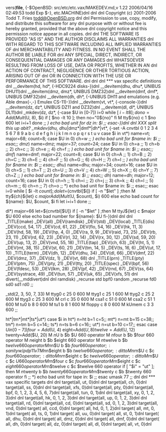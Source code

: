 vers(__file__,
	{-$OpenBSD: src/etc/etc.vax/MAKEDEV.md,v 1.22 2006/04/16 02:49:53 todd Exp $-},
etc.MACHINE)dnl
dnl
dnl Copyright (c) 2001-2006 Todd T. Fries <todd@OpenBSD.org>
dnl
dnl Permission to use, copy, modify, and distribute this software for any
dnl purpose with or without fee is hereby granted, provided that the above
dnl copyright notice and this permission notice appear in all copies.
dnl
dnl THE SOFTWARE IS PROVIDED "AS IS" AND THE AUTHOR DISCLAIMS ALL WARRANTIES
dnl WITH REGARD TO THIS SOFTWARE INCLUDING ALL IMPLIED WARRANTIES OF
dnl MERCHANTABILITY AND FITNESS. IN NO EVENT SHALL THE AUTHOR BE LIABLE FOR
dnl ANY SPECIAL, DIRECT, INDIRECT, OR CONSEQUENTIAL DAMAGES OR ANY DAMAGES
dnl WHATSOEVER RESULTING FROM LOSS OF USE, DATA OR PROFITS, WHETHER IN AN
dnl ACTION OF CONTRACT, NEGLIGENCE OR OTHER TORTIOUS ACTION, ARISING OUT OF
dnl OR IN CONNECTION WITH THE USE OR PERFORMANCE OF THIS SOFTWARE.
dnl
dnl
dnl *** vax specific definitions
dnl
__devitem(hd, hd*, {-HDC9224 disks-})dnl
__devitem(dhu, dhu*, UNIBUS DHU11)dnl
__devitem(dmz, dmz*, UNIBUS DMZ32)dnl
__devitem(dmf, dmf*, UNIBUS DMF32)dnl
__devitem(dh, dh*, {-UNIBUS DH11 and emulations (e.g. Able dmax{-,-} Emulex CS-11)-})dnl
__devitem(vt, vt*, {-console-})dnl
__devitem(dz, dz*, UNIBUS DZ11 and DZ32)dnl
__devitem(dl, dl*, UNIBUS DL11)dnl
_mkdev(dz, dz*,
{-case $U in
       [0-7])
	       i=0
	       while [ $i -lt 8 ]; do
		       no=Add(Mult($U, 8), $i)
		       if [ $no -lt 10 ]; then
			       no="0${no}"
		       fi
		       M tty${no} c 1 $no 600
		       let i=i+1
	       done
	       ;;
	*)
	       echo bad unit for dz in: $i
	       ;;
       esac-})dnl
dnl XXX split this up abit?
_mkdev(dhu, dhu*|dmz*|dmf*|dh*|vt*,
{-set -A cnvtbl 0 1 2 3 4 5 6 7 8 9 a b c d e f g h i j k l m n o p q r s t u v
	case $i in
	vt*)    name=vt; major=68; count=8;
		case $U in
		0) ch=w ;;
		*) echo bad unit for $name in: $i ;;
		esac;;
	dmz*)   name=dmz; major=37; count=24;
		case $U in
		0) ch=a ;; 1) ch=b ;; 2) ch=c ;; 3) ch=e ;; 4) ch=f ;;
		*) echo bad unit for $name in: $i ;;
		esac;;
	dmf*)   name=dmf; major=22; count=8;
		case $U in
		0) ch=A ;; 1) ch=B ;; 2) ch=C ;; 3) ch=E ;;
		4) ch=F ;; 5) ch=G ;; 6) ch=H ;; 7) ch=I ;;
		*) echo bad unit for $name in: $i ;;
		esac;;
	dhu*)   name=dhu; major=34; count=16;
		case $U in
		0) ch=S ;; 1) ch=T ;; 2) ch=U ;; 3) ch=V ;;
		4) ch=W ;; 5) ch=X ;; 6) ch=Y ;; 7) ch=Z ;;
		*) echo bad unit for $name in: $i ;;
		esac;;
	dh*)    name=dh; major=12; count=16;
		case $U in
		0) ch=h ;; 1) ch=i ;; 2) ch=j ;; 3) ch=k ;;
		4) ch=l ;; 5) ch=m ;; 6) ch=n ;; 7) ch=o ;;
		*) echo bad unit for $name in: $i ;;
		esac;;
	esac
	i=0
	while [ $i -lt $count ]; do
		let=${cnvtbl[$i]}
		if [ -n "$let" ] ;then
			M tty${ch}${let} c $major Add(Mult($U, $count), $i) 600
		else
			echo bad count for ${name}: $U, $count, $i
		fi
		let i=i+1
	done
	;;

dl*)
	major=66
	let=${cnvtbl[$U]}
	if [ -n "$let" ] ;then
		M ttyJ${let} c $major $U 600
	else
		echo bad number for ${name}: $U
	fi-})dnl
dnl
dnl
_TITLE(make)
_DEV(all)
_DEV(ramdisk)
_DEV(std)
_DEV(local)
_TITLE(dis)
_DEV(ccd, 54, 17)
_DEV(cd, 61, 22)
_DEV(flo, 54, 16)
_DEV(hk, 11, 3)
_DEV(hd, 58, 19)
_DEV(hp, 4, 0)
_DEV(ra, 9, 9)
_DEV(raid, 73, 25)
_DEV(rb, 23, 11)
_DEV(rd, 62, 23)
_DEV(rl, 32, 14)
_DEV(rx, 30, 12)
_DEV(sd, 59, 20)
_DEV(up, 13, 2)
_DEV(vnd, 55, 18)
_TITLE(tap)
_DEV(ch, 63)
_DEV(ht, 5, 1)
_DEV(mt, 38, 15)
_DEV(st, 60, 21)
_DEV(tm, 14, 5)
_DEV(ts, 16, 6)
_DEV(ut, 17, 10)
_TITLE(term)
_DEV(dh, 12)
_DEV(dhu, 34)
_DEV(dl, 66)
_DEV(dmf, 22)
_DEV(dmz, 37)
_DEV(dz, 1)
_DEV(vt, 68)
dnl _TITLE(prn)
_TITLE(pty)
_DEV(ptm, 75)
_DEV(pty, 21)
_DEV(tty, 20)
_TITLE(spec)
_DEV(bpf, 56)
_DEV(fdesc, 53)
_DEV(lkm, 28)
_DEV(pf, 42)
_DEV(rnd, 67)
_DEV(ss, 64)
_DEV(systrace, 49)
_DEV(tun, 57)
_DEV(uk, 65)
_DEV(xfs, 51)
dnl
divert(__mddivert)dnl
dnl
ramdisk)
	_recurse std bpf0 random
	_recurse fd0 sd0 sd1 rd0
	;;

_std(2, 3, 50, 7, 33)
	M ttyg0		c 25 0 600
	M ttyg1		c 25 1 600
	M ttyg2		c 25 2 600
	M ttyg3		c 25 3 600
	M crl		c 35 0 600
	M csa1		c 51 0 600
	M csa2		c 51 1 600
	M tu0		b 8 0 600
	M tu1		b 8 1 600
	M floppy	c 8 0 600
	M kUmem		c 3 3 600
	;;

ht*|tm*|mt*|ts*|ut*)
	case $i in
	ht*) n=ht b=1 c=5;;
	mt*) n=mt b=15 c=38;;
	tm*) n=tm b=5 c=14;;
	ts*) n=ts b=6 c=16;;
	ut*) n=ut b=10 c=17;;
	esac
	case $U in
	[0-7])
		four=Add($U, 4)
		eight=Add($U, 8)
		twelve=Add($U, 12)
		twenty=Add($U, 20)
		M $n$U		b $b $U	660 operator
		M $n$four	b $b $four	660 operator
		M $n$eight	b $b $eight	660 operator
		M $n$twelve	b $b $twelve	660 operator
		M n$n$U		b $b $four	660 operator;: sanity w/pdp11 v7
		M n$n$eight	b $b $twelve	660 operator;: ditto
		M nr$n$U	c $c $four	660 operator;: ditto
		M nr$n$eight	c $c $twelve	660 operator;: ditto
		M r$n$U		c $c $U		660 operator
		M r$n$four	c $c $four	660 operator
		M r$n$eight	c $c $eight	660 operator
		M r$n$twelve	c $c $twelve	660 operator
		if [ "$i" = "ut" ];
		then
			M $n$twenty	b $b $twenty 660 operator
			M r$n$twenty	c $b $twenty 660 operator
		fi
		;;
	*)
		echo bad unit for tape in: $i
		;;
	esac
	umask 77
	;;
dnl
dnl *** vax specific targets
dnl
dnl target(all, ut, 0)dnl
dnl target(all, ch, 0)dnl
target(all, ss, 0)dnl
dnl target(all, xfs, 0)dnl
target(all, pty, 0)dnl
target(all, bpf, 0, 1, 2, 3, 4, 5, 6, 7)dnl
target(all, tun, 0, 1)dnl
dnl target(all, xy, 0, 1, 2, 3)dnl
dnl target(all, hk, 0, 1, 2, 3)dnl
dnl target(all, up, 0, 1, 2, 3)dnl
dnl target(all, rd, 0)dnl
target(all, cd, 0)dnl
target(all, sd, 0, 1, 2, 3)dnl
target(all, vnd, 0)dnl
target( all, ccd, 0)dnl
target( all, hd, 0, 1, 2)dnl
target( all, mt, 0, 1)dnl
target( all, ts, 0, 1)dnl
target( all, uu, 0)dnl
target( all, st, 0, 1)dnl
target( all, dhu, 0)dnl
dnl target( all, dmz, 0)dnl
dnl target( all, dmf, 0)dnl
dnl target( all, dh, 0)dnl
target( all, dz, 0)dnl
target( all, dl, 0)dnl
target( all, vt, 0)dnl
